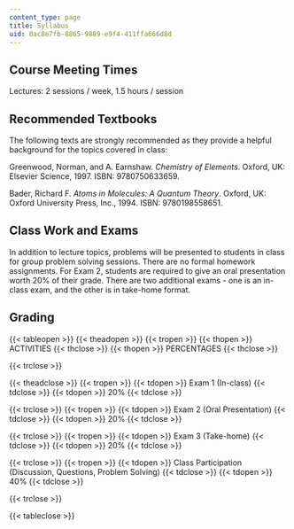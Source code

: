 ```yaml
---
content_type: page
title: Syllabus
uid: 0ac8e7fb-8865-9889-e9f4-411ffa666d8d
---
```


Course Meeting Times
--------------------

Lectures: 2 sessions / week, 1.5 hours / session

Recommended Textbooks
---------------------

The following texts are strongly recommended as they provide a helpful background for the topics covered in class:

Greenwood, Norman, and A. Earnshaw. _Chemistry of Elements_. Oxford, UK: Elsevier Science, 1997. ISBN: 9780750633659.

Bader, Richard F. _Atoms in Molecules: A Quantum Theory_. Oxford, UK: Oxford University Press, Inc., 1994. ISBN: 9780198558651.

Class Work and Exams
--------------------

In addition to lecture topics, problems will be presented to students in class for group problem solving sessions. There are no formal homework assignments. For Exam 2, students are required to give an oral presentation worth 20% of their grade. There are two additional exams - one is an in-class exam, and the other is in take-home format.

Grading
-------

{{< tableopen >}}
{{< theadopen >}}
{{< tropen >}}
{{< thopen >}}
ACTIVITIES
{{< thclose >}}
{{< thopen >}}
PERCENTAGES
{{< thclose >}}

{{< trclose >}}

{{< theadclose >}}
{{< tropen >}}
{{< tdopen >}}
Exam 1 (In-class)
{{< tdclose >}}
{{< tdopen >}}
20%
{{< tdclose >}}

{{< trclose >}}
{{< tropen >}}
{{< tdopen >}}
Exam 2 (Oral Presentation)
{{< tdclose >}}
{{< tdopen >}}
20%
{{< tdclose >}}

{{< trclose >}}
{{< tropen >}}
{{< tdopen >}}
Exam 3 (Take-home)
{{< tdclose >}}
{{< tdopen >}}
20%
{{< tdclose >}}

{{< trclose >}}
{{< tropen >}}
{{< tdopen >}}
Class Participation (Discussion, Questions, Problem Solving)
{{< tdclose >}}
{{< tdopen >}}
40%
{{< tdclose >}}

{{< trclose >}}

{{< tableclose >}}